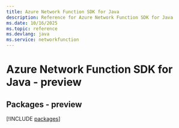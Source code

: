```yaml
---
title: Azure Network Function SDK for Java
description: Reference for Azure Network Function SDK for Java
ms.date: 10/16/2025
ms.topic: reference
ms.devlang: java
ms.service: networkfunction
---
```

# Azure Network Function SDK for Java - preview
## Packages - preview
[!INCLUDE [packages](network-function-index.md)]